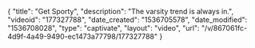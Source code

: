 {
    "title": "Get Sporty",
    "description": "The varsity trend is always in.",
    "videoid": "177327788",
    "date_created": "1536705578",
    "date_modified": "1536708028",
    "type": "captivate",
    "layout": "video",
    "url": "\/v\/867061fc-4d9f-4a49-9490-ec1473a77798\/177327788"
}